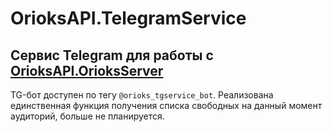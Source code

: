 # OrioksAPI.TelegramService
Сервис Telegram для работы с [OrioksAPI.OrioksServer](https://github.com/stalinon/OrioksAPI.OrioksServer)
---
TG-бот доступен по тегу `@orioks_tgservice_bot`. Реализована единственная функция получения списка свободных на данный момент аудиторий, больше не планируется.

